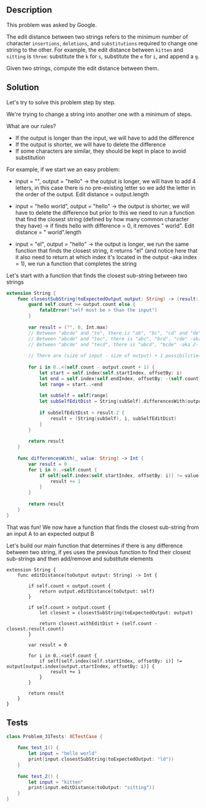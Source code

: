 ## Description

This problem was asked by Google.

The edit distance between two strings refers to the minimum number of character `insertions`, `deletions`, and `substitutions` required to change one string to the other. For example, the edit distance between `kitten` and `sitting` is `three`: substitute the `k` for `s`, substitute the `e` for `i`, and append a `g`.

Given two strings, compute the edit distance between them.

## Solution

Let's try to solve this problem step by step.

We're trying to change a string into another one with a minimum of steps.

What are our rules?

- If the output is longer than the input, we will have to add the difference
- If the output is shorter, we will have to delete the difference
- If some characters are similar, they should be kept in place to avoid substitution

For example, if we start we an easy problem:

- input = "", output = "hello" -> the output is longer, we will have to add 4 letters, in this case there is no pre-existing letter so we add the letter in the order of the output. Edit distance = output.length

- input = "hello world", output = "hello" -> the output is shorter, we will have to delete the difference but prior to this we need to run a function that find the closest string (defined by how many common character they have) -> if finds hello with difference = 0, it removes " world". Edit distance = " world".length

- input = "el", output = "hello" -> the output is longer, we run the same function that finds the closest string, it returns "el" (and notice here that it also need to return at which index it's located in the output -aka index = 1), we run a function that completes the string

Let's start with a function that finds the closest sub-string between two strings

```swift
extension String {
    func closestSubString(toExpectedOutput output: String) -> (result: String, startingAtIndex: Int, withEditDist: Int) {
        guard self.count >= output.count else {
            fatalError("self must be > than the input")
        }
        
        var result = ("", 0, Int.max)
        // Between "abcde" and "te", there is "ab", "bc", "cd" and "de" -aka 4- possibilities
        // Between "abcde" and "tec", there is "abc", "bcd", "cde" -aka 3- possibilities
        // Between "abcde" and "tecd", there is "abcd", "bcde" -aka 2- possibilities
        
        // There are (size of input - size of output) + 1 possibilitie(s) (this part might be wrong be seem right)... It could be confirmed via math combinations equations
        
        for i in 0..<(self.count - output.count + 1) {
            let start = self.index(self.startIndex, offsetBy: i)
            let end = self.index(self.endIndex, offsetBy: -(self.count-output.count-i))
            let range = start..<end
            
            let subSelf = self[range]
            let subSelfEditDist = String(subSelf).differencesWith(output)
            
            if subSelfEditDist < result.2 {
                result = (String(subSelf), i, subSelfEditDist)
            }
        }
        
        return result
    }
    
    func differencesWith(_ value: String) -> Int {
        var result = 0
        for i in 0..<self.count {
            if self[self.index(self.startIndex, offsetBy: i)] != value[value.index(value.startIndex, offsetBy: i)] {
                result += 1
            }
        }
        
        return result
    }
}
```

That was fun! We now have a function that finds the closest sub-string from an input A to an expected output B
 
Let's build our main function that determines if there is any difference between two string, if yes uses the previous function to find their closest sub-strings and then add/remove and substitute elements

```
extension String {
    func editDistance(toOutput output: String) -> Int {
        
        if self.count < output.count {
            return output.editDistance(toOutput: self)
        }
        
        if self.count > output.count {
            let closest = closestSubString(toExpectedOutput: output)
            
            return closest.withEditDist + (self.count - closest.result.count)
        }
        
        var result = 0
        
        for i in 0..<self.count {
            if self[self.index(self.startIndex, offsetBy: i)] != output[output.index(output.startIndex, offsetBy: i)] {
                result += 1
            }
        }
        
        return result
    }
}
```

## Tests

```swift
class Problem_31Tests: XCTestCase {

    func test_1() {
        let input = "hello world"
        print(input.closestSubString(toExpectedOutput: "ld"))
    }
    
    func test_2() {
        let input = "kitten"
        print(input.editDistance(toOutput: "sitting"))
    }
}
```